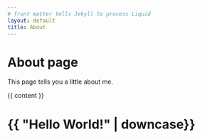 ```yaml
---
# front matter tells Jekyll to process Liquid
layout: default
title: About
---
```


# About page

This page tells you a little about me.

<html>
  <head>
    <meta charset="utf-8">
    <title>{{ page.title }}</title>
  </head>
  <body>
    {{ content }}
    <h1>{{ "Hello World!" | downcase}} </h1>
  </body>
</html>